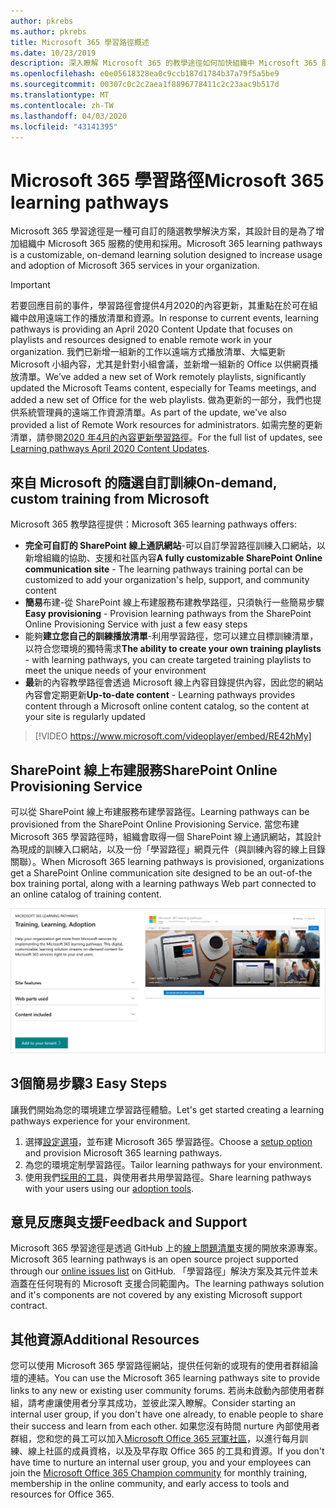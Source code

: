 ```yaml
---
author: pkrebs
ms.author: pkrebs
title: Microsoft 365 學習路徑概述
ms.date: 10/23/2019
description: 深入瞭解 Microsoft 365 的教學途徑如何加快組織中 Microsoft 365 服務的使用和採用。 學習路徑包括自訂的 SharePoint 線上網頁元件，以及可輕鬆布建至您的 Microsoft 365 租使用者的新式 SharePoint 線上通訊訓練網站。
ms.openlocfilehash: e0e05618328ea0c9ccb187d1784b37a79f5a5be9
ms.sourcegitcommit: 00307c0c2c2aea1f8896778411c2c23aac9b517d
ms.translationtype: MT
ms.contentlocale: zh-TW
ms.lasthandoff: 04/03/2020
ms.locfileid: "43141395"
---
```

# <a name="microsoft-365-learning-pathways"></a><span data-ttu-id="39062-104">Microsoft 365 學習路徑</span><span class="sxs-lookup"><span data-stu-id="39062-104">Microsoft 365 learning pathways</span></span> 
<span data-ttu-id="39062-105">Microsoft 365 學習途徑是一種可自訂的隨選教學解決方案，其設計目的是為了增加組織中 Microsoft 365 服務的使用和採用。</span><span class="sxs-lookup"><span data-stu-id="39062-105">Microsoft 365 learning pathways is a customizable, on-demand learning solution designed to increase usage and adoption of Microsoft 365 services in your organization.</span></span>    

> [!IMPORTANT]
> <span data-ttu-id="39062-106">若要回應目前的事件，學習路徑會提供4月2020的內容更新，其重點在於可在組織中啟用遠端工作的播放清單和資源。</span><span class="sxs-lookup"><span data-stu-id="39062-106">In response to current events, learning pathways is providing an April 2020 Content Update that focuses on playlists and resources designed to enable remote work in your organization.</span></span> <span data-ttu-id="39062-107">我們已新增一組新的工作以遠端方式播放清單、大幅更新 Microsoft 小組內容，尤其是針對小組會議，並新增一組新的 Office 以供網頁播放清單。</span><span class="sxs-lookup"><span data-stu-id="39062-107">We’ve added a new set of Work remotely playlists, significantly updated the Microsoft Teams content, especially for Teams meetings, and added a new set of Office for the web playlists.</span></span> <span data-ttu-id="39062-108">做為更新的一部分，我們也提供系統管理員的遠端工作資源清單。</span><span class="sxs-lookup"><span data-stu-id="39062-108">As part of the update, we've also provided a list of Remote Work resources for administrators.</span></span> <span data-ttu-id="39062-109">如需完整的更新清單，請參閱[2020 年4月的內容更新學習路徑](custom_contentupdates.md)。</span><span class="sxs-lookup"><span data-stu-id="39062-109">For the full list of updates, see [Learning pathways April 2020 Content Updates](custom_contentupdates.md).</span></span>   

## <a name="on-demand-custom-training-from-microsoft"></a><span data-ttu-id="39062-110">來自 Microsoft 的隨選自訂訓練</span><span class="sxs-lookup"><span data-stu-id="39062-110">On-demand, custom training from Microsoft</span></span>

<span data-ttu-id="39062-111">Microsoft 365 教學路徑提供：</span><span class="sxs-lookup"><span data-stu-id="39062-111">Microsoft 365 learning pathways offers:</span></span>

- <span data-ttu-id="39062-112">**完全可自訂的 SharePoint 線上通訊網站**-可以自訂學習路徑訓練入口網站，以新增組織的協助、支援和社區內容</span><span class="sxs-lookup"><span data-stu-id="39062-112">**A fully customizable SharePoint Online communication site** - The learning pathways training portal can be customized to add your organization's help, support, and community content</span></span>
- <span data-ttu-id="39062-113">**簡易**布建-從 SharePoint 線上布建服務布建教學路徑，只須執行一些簡易步驟</span><span class="sxs-lookup"><span data-stu-id="39062-113">**Easy provisioning** - Provision learning pathways from the SharePoint Online Provisioning Service with just a few easy steps</span></span>
- <span data-ttu-id="39062-114">能夠**建立您自己的訓練播放清單**-利用學習路徑，您可以建立目標訓練清單，以符合您環境的獨特需求</span><span class="sxs-lookup"><span data-stu-id="39062-114">**The ability to create your own training playlists** - with learning pathways, you can create targeted training playlists to meet the unique needs of your environment</span></span>
- <span data-ttu-id="39062-115">**最**新的內容教學路徑會透過 Microsoft 線上內容目錄提供內容，因此您的網站內容會定期更新</span><span class="sxs-lookup"><span data-stu-id="39062-115">**Up-to-date content** - Learning pathways provides content through a Microsoft online content catalog, so the content at your site is regularly updated</span></span>

> [!VIDEO https://www.microsoft.com/videoplayer/embed/RE42hMy]

## <a name="sharepoint-online-provisioning-service"></a><span data-ttu-id="39062-116">SharePoint 線上布建服務</span><span class="sxs-lookup"><span data-stu-id="39062-116">SharePoint Online Provisioning Service</span></span> 
<span data-ttu-id="39062-117">可以從 SharePoint 線上布建服務布建學習路徑。</span><span class="sxs-lookup"><span data-stu-id="39062-117">Learning pathways can be provisioned from the SharePoint Online Provisioning Service.</span></span> <span data-ttu-id="39062-118">當您布建 Microsoft 365 學習路徑時，組織會取得一個 SharePoint 線上通訊網站，其設計為現成的訓練入口網站，以及一份「學習路徑」網頁元件（與訓練內容的線上目錄關聯）。</span><span class="sxs-lookup"><span data-stu-id="39062-118">When Microsoft 365 learning pathways is provisioned, organizations get a SharePoint Online communication site designed to be an out-of-the box training portal, along with a learning pathways Web part connected to an online catalog of training content.</span></span> 

![cg-provision .png](media/cg-provision.png)

## <a name="3-easy-steps"></a><span data-ttu-id="39062-120">3個簡易步驟</span><span class="sxs-lookup"><span data-stu-id="39062-120">3 Easy Steps</span></span>
<span data-ttu-id="39062-121">讓我們開始為您的環境建立學習路徑體驗。</span><span class="sxs-lookup"><span data-stu-id="39062-121">Let's get started creating a learning pathways experience for your environment.</span></span>
1. <span data-ttu-id="39062-122">選擇[設定選項](custom_setupoptions.md)，並布建 Microsoft 365 學習路徑。</span><span class="sxs-lookup"><span data-stu-id="39062-122">Choose a [setup option](custom_setupoptions.md) and provision Microsoft 365 learning pathways.</span></span>  
2. <span data-ttu-id="39062-123">為您的環境定制學習路徑。</span><span class="sxs-lookup"><span data-stu-id="39062-123">Tailor learning pathways for your environment.</span></span>
3. <span data-ttu-id="39062-124">使用我們[採用的工具](driveadoption.md)，與使用者共用學習路徑。</span><span class="sxs-lookup"><span data-stu-id="39062-124">Share learning pathways with your users using our [adoption tools](driveadoption.md).</span></span>

## <a name="feedback-and-support"></a><span data-ttu-id="39062-125">意見反應與支援</span><span class="sxs-lookup"><span data-stu-id="39062-125">Feedback and Support</span></span>

<span data-ttu-id="39062-126">Microsoft 365 學習途徑是透過 GitHub 上的[線上問題清單](https://aka.ms/CustomLearningHelp)支援的開放來源專案。</span><span class="sxs-lookup"><span data-stu-id="39062-126">Microsoft 365 learning pathways is an open source project supported through our [online issues list](https://aka.ms/CustomLearningHelp) on GitHub.</span></span> <span data-ttu-id="39062-127">「學習路徑」解決方案及其元件並未涵蓋在任何現有的 Microsoft 支援合同範圍內。</span><span class="sxs-lookup"><span data-stu-id="39062-127">The learning pathways solution and it's components are not covered by any existing Microsoft support contract.</span></span>  

## <a name="additional-resources"></a><span data-ttu-id="39062-128">其他資源</span><span class="sxs-lookup"><span data-stu-id="39062-128">Additional Resources</span></span>
<span data-ttu-id="39062-129">您可以使用 Microsoft 365 學習路徑網站，提供任何新的或現有的使用者群組論壇的連結。</span><span class="sxs-lookup"><span data-stu-id="39062-129">You can use the Microsoft 365 learning pathways site to provide links to any new or existing user community forums.</span></span> <span data-ttu-id="39062-130">若尚未啟動內部使用者群組，請考慮讓使用者分享其成功，並彼此深入瞭解。</span><span class="sxs-lookup"><span data-stu-id="39062-130">Consider starting an internal user group, if you don't have one already, to enable people to share their success and learn from each other.</span></span>  <span data-ttu-id="39062-131">如果您沒有時間 nurture 內部使用者群組，您和您的員工可以加入[Microsoft Office 365 冠軍社區](https://aka.ms/O365Champions)，以進行每月訓練、線上社區的成員資格，以及及早存取 Office 365 的工具和資源。</span><span class="sxs-lookup"><span data-stu-id="39062-131">If you don't have time to nurture an internal user group, you and your employees can join the [Microsoft Office 365 Champion community](https://aka.ms/O365Champions) for monthly training, membership in the online community, and early access to tools and resources for Office 365.</span></span>